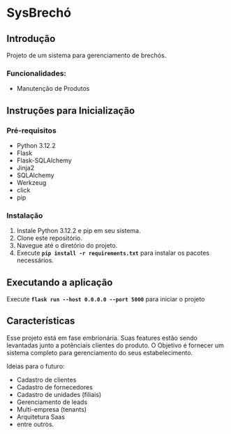 # SysBrechó

## Introdução

Projeto de um sistema para gerenciamento de brechós.

### Funcionalidades:

- Manutenção de Produtos

## Instruções para Inicialização

### Pré-requisitos

- Python 3.12.2
- Flask
- Flask-SQLAlchemy
- Jinja2
- SQLAlchemy
- Werkzeug
- click
- pip

### Instalação

1. Instale Python 3.12.2 e pip em seu sistema.
2. Clone este repositório.
3. Navegue até o diretório do projeto.
4. Execute __`pip install -r requirements.txt`__ para instalar os pacotes necessários.

## Executando a aplicação

Execute __`flask run --host 0.0.0.0 --port 5000`__ para iniciar o projeto

## Características

Esse projeto está em fase embrionária. Suas features estão sendo levantadas junto a potênciais clientes do produto.
O Objetivo é fornecer um sistema completo para gerenciamento do seus estabelecimento.

Ideias para o futuro:
- Cadastro de clientes
- Cadastro de fornecedores
- Cadastro de unidades (filiais)
- Gerenciamento de leads
- Multi-empresa (tenants)
- Arquitetura Saas
- entre outros.
